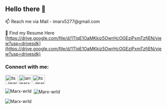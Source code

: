 <h2 align="left">Hello there 👋</h2>
📫 Reach me via Mail  - imarx5277@gmail.com

📄 Find my Resume Here [https://drive.google.com/file/d/1TlqE1OaMKkiz5OwrHcOGEzjPxmTzfjEN/view?usp=drivesdk](https://drive.google.com/file/d/1TlqE1OaMKkiz5OwrHcOGEzjPxmTzfjEN/view?usp=drivesdk)

<h3 align="left">Connect with me:</h3>
<p align="left">
<a href="https://twitter.com/its_imarx" target="blank"><img align="center" src="https://raw.githubusercontent.com/rahuldkjain/github-profile-readme-generator/master/src/images/icons/Social/twitter.svg" alt="its_imarx" height="30" width="40" /></a>
<a href="https://linkedin.com/in/ian marx" target="blank"><img align="center" src="https://raw.githubusercontent.com/rahuldkjain/github-profile-readme-generator/master/src/images/icons/Social/linked-in-alt.svg" alt="ian marx" height="30" width="40" /></a>
<a href="https://instagram.com/its_imarx" target="blank"><img align="center" src="https://raw.githubusercontent.com/rahuldkjain/github-profile-readme-generator/master/src/images/icons/Social/instagram.svg" alt="its_imarx" height="30" width="40" /></a>
</p>

<p><img align="left" src="https://github-readme-stats.vercel.app/api/top-langs?username=Marx-wrld&show_icons=true&locale=en&layout=compact" alt="Marx-wrld" /></p>

<p>&nbsp;<img align="center" src="https://github-readme-stats.vercel.app/api?username=Marx-wrld&show_icons=true&locale=en" alt="Marx-wrld" /></p>

<p><img align="center" src="https://github-readme-streak-stats.herokuapp.com/?user=Marx-wrld&" alt="Marx-wrld" /></p>
